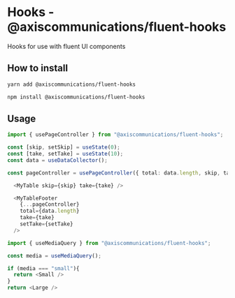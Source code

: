 # Hooks - @axiscommunications/fluent-hooks

Hooks for use with fluent UI components

## How to install

```sh
yarn add @axiscommunications/fluent-hooks
```

```sh
npm install @axiscommunications/fluent-hooks
```

## Usage

```ts
import { usePageController } from "@axiscommunications/fluent-hooks";

const [skip, setSkip] = useState(0);
const [take, setTake] = useState(10);
const data = useDataCollector();

const pageController = usePageController({ total: data.length, skip, take });

  <MyTable skip={skip} take={take} />

  <MyTableFooter
    {...pageController}
    total={data.length}
    take={take}
    setTake={setTake}
  />
```

```ts
import { useMediaQuery } from "@axiscommunications/fluent-hooks";

const media = useMediaQuery();

if (media === "small"){
  return <Small />
}
return <Large />
```

